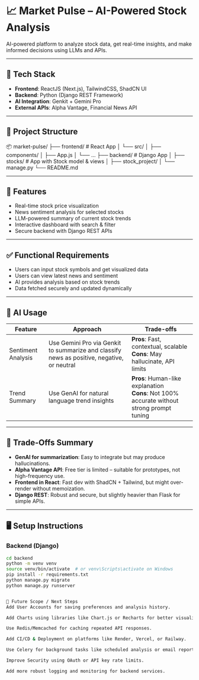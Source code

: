 # 📈 Market Pulse – AI-Powered Stock Analysis

AI-powered platform to analyze stock data, get real-time insights, and make informed decisions using LLMs and APIs.

---

## 🔧 Tech Stack

- **Frontend**: ReactJS (Next.js), TailwindCSS, ShadCN UI  
- **Backend**: Python (Django REST Framework)  
- **AI Integration**: Genkit + Gemini Pro  
- **External APIs**: Alpha Vantage, Financial News API

---

## 📁 Project Structure

📦 market-pulse/
├── frontend/ # React App
│ └── src/
│ ├── components/
│ ├── App.js
│ └── ...
├── backend/ # Django App
│ ├── stocks/ # App with Stock model & views
│ ├── stock_project/
│ └── manage.py
└── README.md


---

## 🚀 Features

- Real-time stock price visualization
- News sentiment analysis for selected stocks
- LLM-powered summary of current stock trends
- Interactive dashboard with search & filter
- Secure backend with Django REST APIs

---

## ✅ Functional Requirements

- Users can input stock symbols and get visualized data
- Users can view latest news and sentiment
- AI provides analysis based on stock trends
- Data fetched securely and updated dynamically

---

## 🧠 AI Usage

| Feature | Approach | Trade-offs |
|--------|----------|------------|
| Sentiment Analysis | Use Gemini Pro via Genkit to summarize and classify news as positive, negative, or neutral | **Pros**: Fast, contextual, scalable<br>**Cons**: May hallucinate, API limits |
| Trend Summary | Use GenAI for natural language trend insights | **Pros**: Human-like explanation<br>**Cons**: Not 100% accurate without strong prompt tuning |

---

## 📌 Trade-Offs Summary

- **GenAI for summarization**: Easy to integrate but may produce hallucinations.  
- **Alpha Vantage API**: Free tier is limited – suitable for prototypes, not high-frequency use.  
- **Frontend in React**: Fast dev with ShadCN + Tailwind, but might over-render without memoization.  
- **Django REST**: Robust and secure, but slightly heavier than Flask for simple APIs.

---

## 🖥️ Setup Instructions

### Backend (Django)
```bash
cd backend
python -m venv venv
source venv/bin/activate  # or venv\Scripts\activate on Windows
pip install -r requirements.txt
python manage.py migrate
python manage.py runserver


🚀 Future Scope / Next Steps
Add User Accounts for saving preferences and analysis history.

Add Charts using libraries like Chart.js or Recharts for better visualizations.

Use Redis/Memcached for caching repeated API responses.

Add CI/CD & Deployment on platforms like Render, Vercel, or Railway.

Use Celery for background tasks like scheduled analysis or email reports.

Improve Security using OAuth or API key rate limits.

Add more robust logging and monitoring for backend services.
